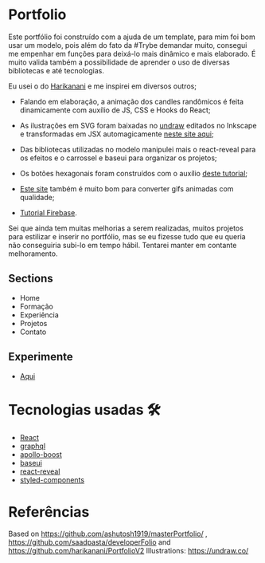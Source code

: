 # Portfolio

Este portfólio foi construído com a ajuda de um template, para mim foi bom usar um modelo, pois além do fato da #Trybe demandar muito, consegui me empenhar em funções para deixá-lo mais dinâmico e mais elaborado. É muito valida também a possibilidade de aprender o uso de diversas bibliotecas e até tecnologias.

Eu usei o do [Harikanani](https://github.com/harikanani/PortfolioV2) e me inspirei em diversos outros;

- Falando em elaboração, a animação dos candles randômicos é feita dinamicamente com auxílio de JS, CSS e Hooks do React;

- As ilustrações em SVG foram baixadas no [undraw](https://undraw.co/) editados no Inkscape e transformadas em JSX automagicamente [neste site aqui](https://svg2jsx.com/);

- Das bibliotecas utilizadas no modelo manipulei mais o react-reveal para os efeitos e o carrossel  e baseui para organizar os projetos;

- Os botões hexagonais foram construídos com o auxílio [deste tutorial](https://jtauber.github.io/articles/css-hexagon.html);

- [Este site](https://www.img2go.com/pt/converter-video-para-gif) também é muito bom para converter gifs animadas com qualidade;

- [Tutorial Firebase](https://dzone.com/articles/react-apps-firebase).

Sei que ainda tem muitas melhorias a serem realizadas, muitos projetos para estilizar e inserir no portfólio, mas se eu fizesse tudo que eu queria não conseguiria subi-lo em tempo hábil. Tentarei manter em contante melhoramento.

## Sections

- Home
- Formação
- Experiência
- Projetos
- Contato

## Experimente

- [Aqui](https://portfolio-494ba.web.app/)


# Tecnologias usadas  🛠️

- [React](https://reactjs.org/)
- [graphql](https://graphql.org/)
- [apollo-boost](https://www.apollographql.com/docs/react/get-started/)
- [baseui](https://github.com/uber/baseweb)
- [react-reveal](https://www.react-reveal.com/)
- [styled-components](https://styled-components.com/)

# Referências

Based on https://github.com/ashutosh1919/masterPortfolio/ , https://github.com/saadpasta/developerFolio and https://github.com/harikanani/PortfolioV2
Illustrations: https://undraw.co/
